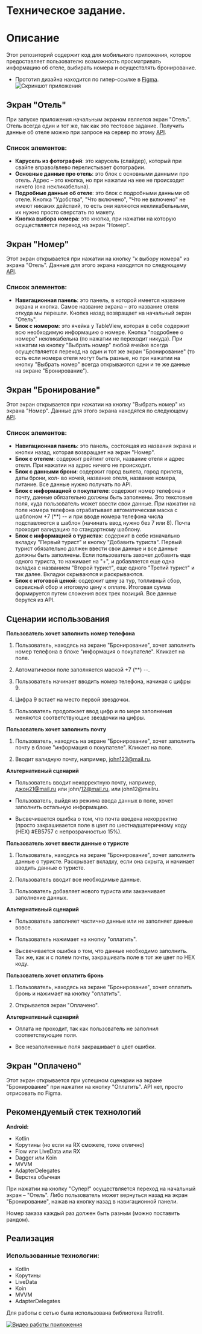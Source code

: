 # Техническое задание.
# Описание

Этот репозиторий содержит код для мобильного приложения, которое предоставляет пользователю возможность просматривать информацию об отеле, выбирать номера и осуществлять бронирование.
- Прототип дизайна находится по гипер-ссылке в [Figma](https://www.figma.com/file/MF3rG9GQdSkL8cVaGSpclJ/Android?type=design&node-id=0%3A1&mode=design&t=BOQJIlfs2J1iMTLd-1).
![Скриншот приложения](https://github.com/StepanWxW/Hotel/blob/master/img/figma.png)
## Экран "Отель"

При запуске приложения начальным экраном является экран "Отель". Отель всегда один и тот же, так как это тестовое задание. Получить данные об отеле можно при запросе на сервер по этому [API](https://run.mocky.io/v3/35e0d18e-2521-4f1b-a575-f0fe366f66e3).

### Список элементов:

- **Карусель из фотографий**: это карусель (слайдер), который при свайпе вправо/влево перелистывает фотографии.
- **Основные данные про отель**: это блок с основными данными про отель. Адрес – это кнопка, но при нажатии на нее не происходит ничего (она некликабельна).
- **Подробные данные об отеле**: это блок с подробными данными об отеле. Кнопка "Удобства", "Что включено", "Что не включено" не имеют никаких действий, то есть они являются некликабельными, их нужно просто сверстать по макету.
- **Кнопка выбора номера**: это кнопка, при нажатии на которую осуществляется переход на экран "Номер".

## Экран "Номер"

Этот экран открывается при нажатии на кнопку "к выбору номера" из экрана "Отель". Данные для этого экрана находятся по следующему [API](https://run.mocky.io/v3/f9a38183-6f95-43aa-853a-9c83cbb05ecd).

### Список элементов:

- **Навигационная панель**: это панель, в которой имеется название экрана и кнопка. Самое название экрана – это название отеля откуда мы перешли. Кнопка назад возвращает на начальный экран "Отель".
- **Блок с номером**: это ячейка у TableView, которая в себе содержит всю необходимую информацию о номере. Кнопка "подробнее о номере" некликабельна (по нажатии не переходит никуда). При нажатии на кнопку "Выбрать номер" любой ячейке всегда осуществляется переход на один и тот же экран "Бронирование" (то есть если номера отеля могут быть разные, но при нажатии на кнопку "Выбрать номер" всегда открываются одни и те же данные на экране "Бронирование").

## Экран "Бронирование"

Этот экран открывается при нажатии на кнопку "Выбрать номер" из экрана "Номер". Данные для этого экрана находятся по следующему [API](https://run.mocky.io/v3/e8868481-743f-4eb2-a0d7-2bc4012275c8).

### Список элементов:

- **Навигационная панель**: это панель, состоящая из названия экрана и кнопки назад, которая возвращает на экран "Номер".
- **Блок с отелем**: содержит рейтинг отеля, название отеля и адрес отеля. При нажатии на адрес ничего не происходит.
- **Блок с данными брони**: содержит город вылета, город прилета, даты брони, кол- во ночей, название отеля, название номера, питание. Все данные нужно получать по API.
- **Блок с информацией о покупателе**: содержит номер телефона и почту, данные обязательно должны быть заполнены. Это текстовые поля, куда пользователь может ввести свои данные. При нажатии на поле номера телефона отрабатывает автоматическая маска с шаблоном +7 (**) -- и при вводе номера телефона числа подставляются в шаблон (начинать ввод нужно без 7 или 8). Почта проходит валидацию по стандартному шаблону.
- **Блок с информацией о туристах**: содержит в себе изначально вкладку "Первый турист" и кнопку "Добавить туриста". Первый турист обязательно должен ввести свои данные и все данные должны быть заполнены. Если пользователь захочет добавить еще одного туриста, то нажимает на "+", и добавляется еще одна вкладка с названием "Второй турист", еще одного "Третий турист" и так далее. Вкладки скрываются и раскрываются.
- **Блок с итоговой ценой**: содержит цену за тур, топливный сбор, сервисный сбор и итоговую цену к оплате. Итоговая сумма формируется путем сложения всех трех позиций. Все данные берутся из API.

## Сценарии использования

**Пользователь хочет заполнить номер телефона**

1. Пользователь, находясь на экране "Бронирование", хочет заполнить номер телефона в блоке "информация о покупателе". Кликает на поле.

2. Автоматически поле заполняется маской +7 (**) --.

3. Пользователь начинает вводить номер телефона, начиная с цифры 9.

4. Цифра 9 встает на место первой звездочки.

5. Пользователь продолжает ввод цифр и по мере заполнения меняются соответствующие звездочки на цифры.

**Пользователь хочет заполнить почту**

1. Пользователь, находясь на экране "Бронирование", хочет заполнить почту в блоке "информация о покупателе". Кликает на поле.

2. Вводит валидную почту, например, john123@mail.ru.

**Альтернативный сценарий**

- Пользователь вводит некорректную почту, например, джон21@mail.ru или john/12@mail.ru, или john12@mailru.

- Пользователь, выйдя из режима ввода данных в поле, хочет заполнить остальную информацию.

- Высвечивается ошибка о том, что почта введена некорректно (просто закрашивается поле в цвет по шестнадцатеричному коду (HEX) #EB5757 c непрозрачностью 15%).

**Пользователь хочет ввести данные о туристе**

1. Пользователь, находясь на экране "Бронирование", хочет заполнить данные о туристе. Раскрывает вкладку, если она скрыта, и начинает вводить данные о туристе.

2. Пользователь вводит все необходимые данные.

3. Пользователь добавляет нового туриста или заканчивает заполнение данных.

**Альтернативный сценарий**

- Пользователь заполняет частично данные или не заполняет данные вовсе.

- Пользователь нажимает на кнопку "оплатить".

- Высвечивается ошибка о том, что данные необходимо заполнить. Так же, как и с полем почты, закрашивать поле в тот же цвет по HEX коду.

**Пользователь хочет оплатить бронь**

1. Пользователь, находясь на экране "Бронирование", хочет оплатить бронь и нажимает на кнопку "оплатить".

2. Открывается экран "Оплачено".

**Альтернативный сценарий**

- Оплата не проходит, так как пользователь не заполнил соответствующие поля.

- Все незаполненные поля закрашивает в цвет ошибки.

## Экран "Оплачено"

Этот экран открывается при успешном сценарии на экране "Бронирование" при нажатии на кнопку "Оплатить". API нет, просто отрисовать по Figma.

## Рекомендуемый стек технологий

**Android:**

- Kotlin
- Корутины (но если на RX сможете, тоже отлично)
- Flow или LiveData или RX
- Dagger или Koin
- MVVM
- AdapterDelegates
- Верстка обычная

При нажатии на кнопку "Супер!" осуществляется переход на начальный экран – "Отель". Либо пользователь может вернуться назад на экран "Бронирование", нажав на кнопку назад в навигационной панели.

Номер заказа каждый раз должен быть разным (можно поставить рандом).

## Реализация

### Использованные технологии:

- Kotlin
- Корутины
- LiveData
- Koin
- MVVM
- AdapterDelegates

Для работы с сетью была использована библиотека Retrofit.

[![Видео работы приложения](https://cdn-cf-east.streamable.com/image/9habs9.jpg)](https://streamable.com/9habs9?src=player-page-share)
